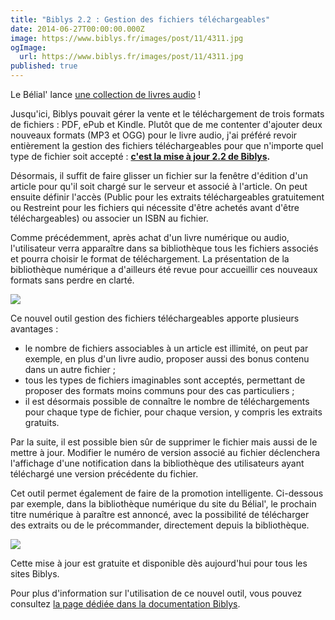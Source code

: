 ```yaml
---
title: "Biblys 2.2 : Gestion des fichiers téléchargeables"
date: 2014-06-27T00:00:00.000Z
image: https://www.biblys.fr/images/post/11/4311.jpg
ogImage:
  url: https://www.biblys.fr/images/post/11/4311.jpg
published: true
---
```


Le Bélial&#039; lance [une collection de livres audio](http://www.belial.fr/collection/le-belial-cyberdreams) !

Jusqu&#039;ici, Biblys pouvait gérer la vente et le téléchargement de trois formats de fichiers : PDF, ePub et Kindle. Plutôt que de me contenter d&#039;ajouter deux nouveaux formats (MP3 et OGG) pour le livre audio, j&#039;ai préféré revoir entièrement la gestion des fichiers téléchargeables pour que n&#039;importe quel type de fichier soit accepté : **[c&#039;est la mise à jour 2.2 de Biblys](http://www.biblys.fr/pages/changelog).**

Désormais, il suffit de faire glisser un fichier sur la fenêtre d&#039;édition d&#039;un article pour qu&#039;il soit chargé sur le serveur et associé à l&#039;article. On peut ensuite définir l&#039;accès (Public pour les extraits téléchargeables gratuitement ou Restreint pour les fichiers qui nécessite d&#039;être achetés avant d&#039;être téléchargeables) ou associer un ISBN au fichier.

Comme précédemment, après achat d&#039;un livre numérique ou audio, l&#039;utilisateur verra apparaître dans sa bibliothèque tous les fichiers associés et pourra choisir le format de téléchargement. La présentation de la bibliothèque numérique a d&#039;ailleurs été revue pour accueillir ces nouveaux formats sans perdre en clarté.

![](http://www.biblys.fr/biblys/media/blog/fichiers-telechargeables-01.png)

Ce nouvel outil gestion des fichiers téléchargeables apporte plusieurs avantages :

- le nombre de fichiers associables à un article est illimité, on peut par exemple, en plus d&#039;un livre audio, proposer aussi des bonus contenu dans un autre fichier ;
- tous les types de fichiers imaginables sont acceptés, permettant de proposer des formats moins communs pour des cas particuliers ;
- il est désormais possible de connaître le nombre de téléchargements pour chaque type de fichier, pour chaque version, y compris les extraits gratuits.

Par la suite, il est possible bien sûr de supprimer le fichier mais aussi de le mettre à jour. Modifier le numéro de version associé au fichier déclenchera l&#039;affichage d&#039;une notification dans la bibliothèque des utilisateurs ayant téléchargé une version précédente du fichier.

Cet outil permet également de faire de la promotion intelligente. Ci-dessous par exemple, dans la bibliothèque numérique du site du Bélial&#039;, le prochain titre numérique à paraître est annoncé, avec la possibilité de télécharger des extraits ou de le précommander, directement depuis la bibliothèque.

![](http://www.biblys.fr/biblys/media/blog/fichiers-telechargeables-02.png)

Cette mise à jour est gratuite et disponible dès aujourd&#039;hui pour tous les sites Biblys.

Pour plus d&#039;information sur l&#039;utilisation de ce nouvel outil, vous pouvez consultez [la page dédiée dans la documentation Biblys](http://www.biblys.fr/pages/doc_dl-files).
